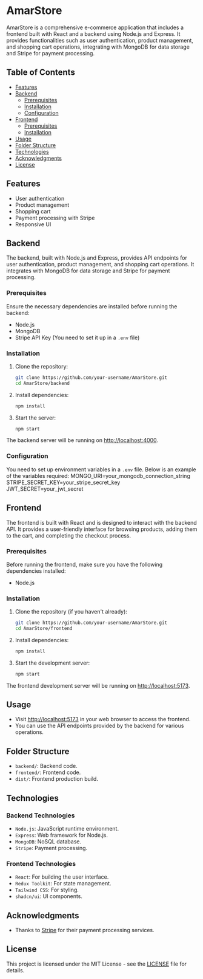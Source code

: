 # AmarStore

AmarStore is a comprehensive e-commerce application that includes a frontend built with React and a backend using Node.js and Express. It provides functionalities such as user authentication, product management, and shopping cart operations, integrating with MongoDB for data storage and Stripe for payment processing.

## Table of Contents

- [Features](#features)
- [Backend](#backend)
  - [Prerequisites](#prerequisites)
  - [Installation](#installation)
  - [Configuration](#configuration)
- [Frontend](#frontend)
  - [Prerequisites](#prerequisites-1)
  - [Installation](#installation-1)
- [Usage](#usage)
- [Folder Structure](#folder-structure)
- [Technologies](#technologies)
- [Acknowledgments](#acknowledgments)
- [License](#license)

## Features

- User authentication
- Product management
- Shopping cart
- Payment processing with Stripe
- Responsive UI

## Backend

The backend, built with Node.js and Express, provides API endpoints for user authentication, product management, and shopping cart operations. It integrates with MongoDB for data storage and Stripe for payment processing.

### Prerequisites

Ensure the necessary dependencies are installed before running the backend:

- Node.js
- MongoDB
- Stripe API Key (You need to set it up in a `.env` file)

### Installation

1. Clone the repository:
    ```sh
    git clone https://github.com/your-username/AmarStore.git
    cd AmarStore/backend
    ```

2. Install dependencies:
    ```sh
    npm install
    ```

3. Start the server:
    ```sh
    npm start
    ```

The backend server will be running on [http://localhost:4000](http://localhost:4000).

### Configuration

You need to set up environment variables in a `.env` file. Below is an example of the variables required:
MONGO_URI=your_mongodb_connection_string
STRIPE_SECRET_KEY=your_stripe_secret_key
JWT_SECRET=your_jwt_secret

## Frontend

The frontend is built with React and is designed to interact with the backend API. It provides a user-friendly interface for browsing products, adding them to the cart, and completing the checkout process.

### Prerequisites

Before running the frontend, make sure you have the following dependencies installed:

- Node.js

### Installation

1. Clone the repository (if you haven't already):
    ```sh
    git clone https://github.com/your-username/AmarStore.git
    cd AmarStore/frontend
    ```

2. Install dependencies:
    ```sh
    npm install
    ```

3. Start the development server:
    ```sh
    npm start
    ```

The frontend development server will be running on [http://localhost:5173](http://localhost:5173).

## Usage

- Visit [http://localhost:5173](http://localhost:5173) in your web browser to access the frontend.
- You can use the API endpoints provided by the backend for various operations.

## Folder Structure

- `backend/`: Backend code.
- `frontend/`: Frontend code.
- `dist/`: Frontend production build.

## Technologies

### Backend Technologies
- `Node.js`: JavaScript runtime environment.
- `Express`: Web framework for Node.js.
- `MongoDB`: NoSQL database.
- `Stripe`: Payment processing.

### Frontend Technologies
- `React`: For building the user interface.
- `Redux Toolkit`: For state management.
- `Tailwind CSS`: For styling.
- `shadcn/ui`: UI components.

## Acknowledgments

- Thanks to [Stripe](https://stripe.com) for their payment processing services.

## License

This project is licensed under the MIT License - see the [LICENSE](./LICENSE) file for details.
